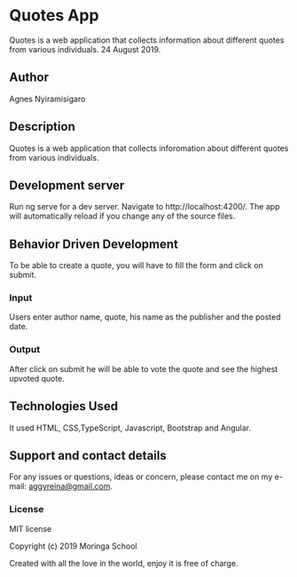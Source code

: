 # Quotes App

Quotes is a web application that collects information about different quotes from various individuals. 24 August 2019.

## Author

Agnes Nyiramisigaro

## Description

Quotes is a web application that collects inforomation about different quotes from various individuals.

## Development server

Run ng serve for a dev server. Navigate to http://localhost:4200/. The app will automatically reload if you change any of the source files.

## Behavior Driven Development

To be able to create a quote, you will have to fill the form and click on submit.

### Input

Users enter author name, quote, his name as the publisher and the posted date.

### Output

After click on submit he will be able to vote the quote and see the highest upvoted quote.

## Technologies Used

It used HTML, CSS,TypeScript, Javascript, Bootstrap and Angular.

## Support and contact details

For any issues or questions, ideas or concern, please contact me on my e-mail: aggyreina@gmail.com.

### License

MIT license

Copyright (c) 2019 Moringa School

Created with all the love in the world, enjoy it is free of charge.
